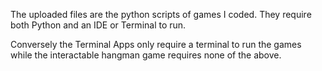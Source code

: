 The uploaded files are the python scripts of games I coded. They require both Python and an IDE or Terminal to run.

Conversely the Terminal Apps only require a terminal to run the games while the interactable hangman game requires none of the above.
